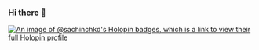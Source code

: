 ### Hi there 👋
[![An image of @sachinchkd's Holopin badges, which is a link to view their full Holopin profile](https://holopin.me/sachinchkd)](https://holopin.io/@sachinchkd)
<!--
**sachinchkd/sachinchkd** is a ✨ _special_ ✨ repository because its `README.md` (this file) appears on your GitHub profile.

Here are some ideas to get you started:

- 🔭 I’m currently working on ...
- 🌱 I’m currently learning ...
- 👯 I’m looking to collaborate on ...
- 🤔 I’m looking for help with ...
- 💬 Ask me about ...
- 📫 How to reach me: ...
- 😄 Pronouns: ...
- ⚡ Fun fact: ...
-->
